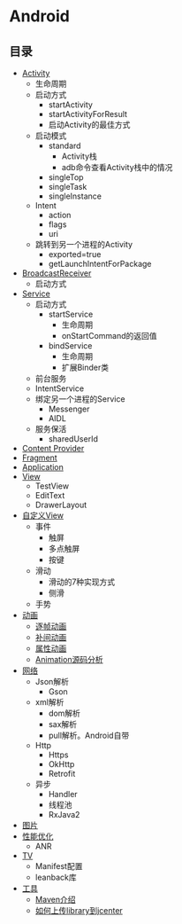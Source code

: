 # Android

## 目录
* [Activity](/activity)
    * 生命周期
    * 启动方式
        * startActivity
        * startActivityForResult
        * 启动Activity的最佳方式
    * 启动模式
        * standard
            * Activity栈
            * adb命令查看Activity栈中的情况
        * singleTop
        * singleTask
        * singleInstance
    * Intent
        * action
        * flags
        * uri
    * 跳转到另一个进程的Activity
        * exported=true
        * getLaunchIntentForPackage
* [BroadcastReceiver](/receiver)
    * 启动方式
* [Service](/service)
    * 启动方式
        * startService
            * 生命周期
            * onStartCommand的返回值
        * bindService
            * 生命周期
            * 扩展Binder类
    * 前台服务
    * IntentService
    * 绑定另一个进程的Service
        * Messenger
        * AIDL
    * 服务保活
        * sharedUserId
* [Content Provider]()
* [Fragment](/fragment)
* [Application]()
* [View](/view)
    * TestView
    * EditText
    * DrawerLayout
* [自定义View](/viewcustom)
    * 事件
        * 触屏
        * 多点触屏
        * 按键
    * 滑动
        * 滑动的7种实现方式
        * 侧滑
    * 手势
* [动画](/anim)
    * [逐帧动画](/anim/逐帧动画.md)
    * [补间动画](/anim/补间动画.md)
    * [属性动画](/anim/属性动画.md)
    * [Animation源码分析](/anim/Animation源码分析.md)
* [网络](/http)
    * Json解析
        * Gson
    * xml解析
        * dom解析
        * sax解析
        * pull解析。Android自带
    * Http
        * Https
        * OkHttp
        * Retrofit
    * 异步
        * Handler
        * 线程池
        * RxJava2
* [图片]()
* [性能优化]()
    * ANR
* [TV](/tv)
    * Manifest配置
    * leanback库
* [工具](/tool)
    * [Maven介绍](/tool/Maven介绍.md)
    * [如何上传library到jcenter](/tool/如何上传library到jcenter.md)


